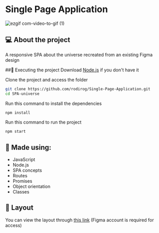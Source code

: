 # Single Page Application
![ezgif com-video-to-gif (1)](https://github.com/rodirog/Single-Page-Application/assets/101756238/9e11a32e-1b50-4290-a21c-9404836d7158)

## 💻 About the project
A responsive SPA about the universe recreated from an existing Figma design

##🚀 Executing the project
Download [Node.js](https://nodejs.org/en) if you don't have it

Clone the project and access the folder

```bash
git clone https://github.com/rodirog/Single-Page-Application.git
cd SPA-universe
```

Run this command to install the dependencies
```bash
npm install
```

Run this command to run the project
```bash
npm start
```

## 🧪 Made using:

- JavaScript
- Node.js
- SPA concepts
- Routes
- Promises
- Object orientation
- Classes

## 🔖 Layout
You can view the layout through [this link](https://www.figma.com/file/m8zp3mtxvwyTGQs69nIFM8/%5BDesafios-Explorer%5D-SPA-Universe/duplicate) (Figma account is required for access)
